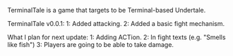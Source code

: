 TerminalTale is a game that targets to be Terminal-based Undertale.


TerminalTale v0.0.1:
   1: Added attacking. 
   2: Added a basic fight mechanism. 

What I plan for next update:
   1: Adding ACTion.
   2: In fight texts (e.g. "Smells like fish")
   3: Players are going to be able to take damage.
